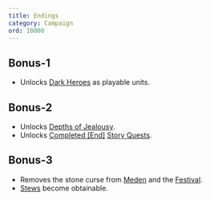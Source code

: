 ```yaml
---
title: Endings
category: Campaign
ord: 10000
---
```

## Bonus-1
- Unlocks [Dark Heroes](./classes) as playable units.
## Bonus-2
- Unlocks [Depths of Jealousy](./quests#depths-of-jealousy).
- Unlocks [Completed [End]](./quests#tags) [Story Quests](./quests#story).
## Bonus-3
- Removes the stone curse from [Meden](./hideout.md#meden) and the [Festival](./hideout#festival).
- [Stews](./stews.md) become obtainable.
